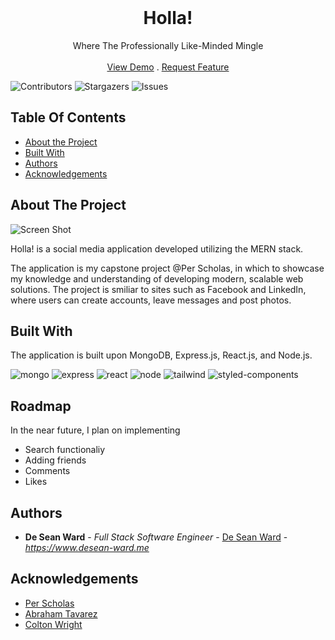 <br/>
<p align="center">


  <h1 align="center">Holla!</h3>

  <p align="center">
    Where The Professionally Like-Minded Mingle
    <br/>
    <br/>
    <a href="https://holla-vqnd.onrender.com/">View Demo</a>
    .
    <a href="https://github.com/deseanward/PS-Capstone/issues">Request Feature</a>
  </p>
</p>

![Contributors](https://img.shields.io/github/contributors/deseanward/PS-Capstone?color=dark-green) ![Stargazers](https://img.shields.io/github/stars/deseanward/PS-Capstone?style=social) ![Issues](https://img.shields.io/github/issues/deseanward/PS-Capstone) 

## Table Of Contents


* [About the Project](#about-the-project)
* [Built With](#built-with)
* [Authors](#authors)
* [Acknowledgements](#acknowledgements)

## About The Project

![Screen Shot](https://github.com/deseanward/PS-Capstone/assets/139034534/97af0333-6a56-4f2a-ae15-f111c1c1d1b8)

Holla! is a social media application developed utilizing the MERN stack. 

The application is my capstone project @Per Scholas, in which to showcase my knowledge and understanding of developing modern, scalable web solutions.
The project is smiliar to sites such as Facebook and LinkedIn, where users can create accounts, leave messages and post photos.



## Built With

The application is built upon MongoDB, Express.js, React.js, and Node.js. 

![mongo](https://github.com/deseanward/PS-Capstone/assets/139034534/4fbaf051-77db-42bb-9de8-927f2b0ba564)
![express](https://github.com/deseanward/PS-Capstone/assets/139034534/4ab37a82-8541-4cc4-a9f3-1aaee9d07146)
![react](https://github.com/deseanward/PS-Capstone/assets/139034534/9dce6126-c414-4399-82cb-67b32319f665)
![node](https://github.com/deseanward/PS-Capstone/assets/139034534/75765da7-b173-4fba-991c-c1f2555d6010)
![tailwind](https://github.com/deseanward/PS-Capstone/assets/139034534/2e5d8e8e-732b-474e-8ded-2200b880ad4e)
![styled-components](https://github.com/deseanward/PS-Capstone/assets/139034534/4ab3ef67-00d5-4730-a7b8-7d71ee79aa1c)


## Roadmap

In the near future, I plan on implementing 
<ul>
<li>Search functionaliy</li>
<li>Adding friends</li>
<li>Comments</li>
<li>Likes</li>
</ul>

## Authors


* **De Sean Ward** - *Full Stack Software Engineer* - [De Sean Ward](https://www.desean-ward.me) - *https://www.desean-ward.me*

## Acknowledgements

* [Per Scholas](https://perscholas.org)
* [Abraham Tavarez]()
* [Colton Wright]()
